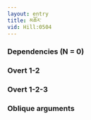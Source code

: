 ```yaml
---
layout: entry
title: མཆོར་
vid: Hill:0504
---
```

### Dependencies (N = 0)


### Overt 1-2


### Overt 1-2-3


### Oblique arguments
